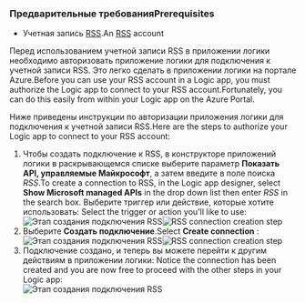 ### <a name="prerequisites"></a><span data-ttu-id="e2293-101">Предварительные требования</span><span class="sxs-lookup"><span data-stu-id="e2293-101">Prerequisites</span></span>
* <span data-ttu-id="e2293-102">Учетная запись [RSS](https://wikipedia.org/wiki/RSS).</span><span class="sxs-lookup"><span data-stu-id="e2293-102">An [RSS](https://wikipedia.org/wiki/RSS) account</span></span>  

<span data-ttu-id="e2293-103">Перед использованием учетной записи RSS в приложении логики необходимо авторизовать приложение логики для подключения к учетной записи RSS. Это легко сделать в приложении логики на портале Azure.</span><span class="sxs-lookup"><span data-stu-id="e2293-103">Before you can use your RSS account in a Logic app, you must authorize the Logic app to connect to your RSS account.Fortunately, you can do this easily from within your Logic app on the Azure Portal.</span></span>  

<span data-ttu-id="e2293-104">Ниже приведены инструкции по авторизации приложения логики для подключения к учетной записи RSS.</span><span class="sxs-lookup"><span data-stu-id="e2293-104">Here are the steps to authorize your Logic app to connect to your RSS account:</span></span>  

1. <span data-ttu-id="e2293-105">Чтобы создать подключение к RSS, в конструкторе приложений логики в раскрывающемся списке выберите параметр **Показать API, управляемые Майкрософт**, а затем введите в поле поиска *RSS*.</span><span class="sxs-lookup"><span data-stu-id="e2293-105">To create a connection to RSS, in the Logic app designer, select **Show Microsoft managed APIs** in the drop down list then enter *RSS* in the search box.</span></span> <span data-ttu-id="e2293-106">Выберите триггер или действие, которые хотите использовать: </span><span class="sxs-lookup"><span data-stu-id="e2293-106">Select the trigger or action you'll like to use:</span></span>  
   <span data-ttu-id="e2293-107">![Этап создания подключения RSS](./media/connectors-create-api-rss/rss-1.png)</span><span class="sxs-lookup"><span data-stu-id="e2293-107">![RSS connection creation step](./media/connectors-create-api-rss/rss-1.png)</span></span>  
2. <span data-ttu-id="e2293-108">Выберите **Создать подключение**.</span><span class="sxs-lookup"><span data-stu-id="e2293-108">Select **Create connection** :</span></span>  
   <span data-ttu-id="e2293-109">![Этап создания подключения RSS](./media/connectors-create-api-rss/rss-2.png)</span><span class="sxs-lookup"><span data-stu-id="e2293-109">![RSS connection creation step](./media/connectors-create-api-rss/rss-2.png)</span></span>  
3. <span data-ttu-id="e2293-110">Подключение создано, и теперь вы можете перейти к другим действиям в приложении логики: </span><span class="sxs-lookup"><span data-stu-id="e2293-110">Notice the connection has been created and you are now free to proceed with the other steps in your Logic app:</span></span>  
   ![Этап создания подключения RSS](./media/connectors-create-api-rss/rss-3.png)  

